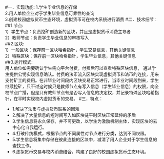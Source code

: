 
#一．实现功能:
1.学生毕业信息的存储  
2.用人单位企业对于学生毕业信息可靠性的查询  
3.创建校园虚拟货币生态环境，虚拟货币可在校内系统进行消费
#二．技术细节：  
##1.节点:  
	1）学生节点：负责挖矿创造新的区块，并且是虚拟货币消费主导者    
	2）教师节点：负责学生毕业信息的审核写入  	
##2.区块:    
	1）一般区块：保存前一区块哈希指针，学生交易信息，其他关键信息  
	2）特殊区块：保存前一区块哈希指针，学生毕业信息，其他关键信息  
##3.运行模式:  
用人单位如需要确认学生需向平台付费，付费后可以查看特殊区块信息，
通过学生提供公钥实现信息确认。付费的法币流入区块实现虚拟货币和法币的连接，用来支付矿工的费用。在非毕业时间段内区块交易正常进行，当毕业时间段到来，学生继续挖矿，只不过这时候只是教师节点有写入信息（学生毕业信息）的权限，向全校节点广播，但是只有教师节点有是否写入信息的决定权，并记录特殊区块哈希指针，在平时实现校内虚拟货币的交易。
#三．特点：
* 1.解决了法币与虚拟货币联系的困难  
* 2.解决了大量信息的短时间写入如区块链平时区块正常延伸的矛盾
* 3.学生信息将永久保存，并不可更改，以学生为激励机制主体，实现区块的去中心化自我运行。
* 4.打破传统模式，根据节点的不同属性对节点进行分类，达到不同权限。
* 5.学生信息将集中存储在彼此连接的区块中，减清了用人企业对于学生信息的查找工作。
* 6.虚拟货币交易与校内消费结合，构建了良好的校园虚拟货币生态环境。
